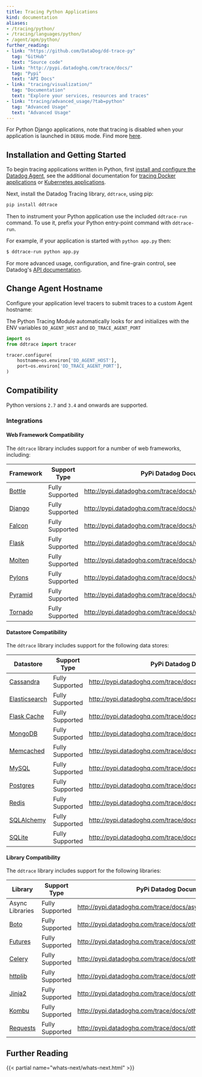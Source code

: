 ```yaml
---
title: Tracing Python Applications
kind: documentation
aliases:
- /tracing/python/
- /tracing/languages/python/
- /agent/apm/python/
further_reading:
- link: "https://github.com/DataDog/dd-trace-py"
  tag: "GitHub"
  text: "Source code"
- link: "http://pypi.datadoghq.com/trace/docs/"
  tag: "Pypi"
  text: "API Docs"
- link: "tracing/visualization/"
  tag: "Documentation"
  text: "Explore your services, resources and traces"
- link: "tracing/advanced_usage/?tab=python"
  tag: "Advanced Usage"
  text: "Advanced Usage"
---
```


<div class="alert alert-info">
For Python Django applications, note that tracing is disabled when your application is launched in <code>DEBUG</code> mode. Find more <a href="http://pypi.datadoghq.com/trace/docs/web_integrations.html#django">here</a>.
</div>

## Installation and Getting Started

To begin tracing applications written in Python, first [install and configure the Datadog Agent][1], see the additional documentation for [tracing Docker applications][2] or [Kubernetes applications][3].

Next, install the Datadog Tracing library, `ddtrace`, using pip:

```python
pip install ddtrace
```

Then to instrument your Python application use the included `ddtrace-run` command. To use it, prefix your Python entry-point command with `ddtrace-run`.

For example, if your application is started with `python app.py` then:

```sh
$ ddtrace-run python app.py
```

For more advanced usage, configuration, and fine-grain control, see Datadog's [API documentation][4].

## Change Agent Hostname

Configure your application level tracers to submit traces to a custom Agent hostname:

The Python Tracing Module automatically looks for and initializes with the ENV variables `DD_AGENT_HOST` and `DD_TRACE_AGENT_PORT`

```python
import os
from ddtrace import tracer

tracer.configure(
    hostname=os.environ['DD_AGENT_HOST'],
    port=os.environ['DD_TRACE_AGENT_PORT'],
)
```

## Compatibility

Python versions `2.7` and `3.4` and onwards are supported.

### Integrations

#### Web Framework Compatibility

The `ddtrace` library includes support for a number of web frameworks, including:

|                Framework                 |  Support Type   |                     PyPi Datadog Documentation                     |
| ---------------------------------------- | --------------- | ------------------------------------------------------------------ |
| [Bottle][5]          | Fully Supported | http://pypi.datadoghq.com/trace/docs/web_integrations.html#bottle  |
| [Django][6] | Fully Supported | http://pypi.datadoghq.com/trace/docs/web_integrations.html#django  |
| [Falcon][7]   | Fully Supported | http://pypi.datadoghq.com/trace/docs/web_integrations.html#falcon  |
| [Flask][8]         | Fully Supported | http://pypi.datadoghq.com/trace/docs/web_integrations.html#flask   |
| [Molten][9]         | Fully Supported | http://pypi.datadoghq.com/trace/docs/web_integrations.html#molten   |
| [Pylons][10]      | Fully Supported | http://pypi.datadoghq.com/trace/docs/web_integrations.html#pylons  |
| [Pyramid][11]       | Fully Supported | http://pypi.datadoghq.com/trace/docs/web_integrations.html#pyramid |
| [Tornado][12]       | Fully Supported | http://pypi.datadoghq.com/trace/docs/web_integrations.html#tornado |

#### Datastore Compatibility

The `ddtrace` library includes support for the following data stores:

|                           Datastore                            |  Support Type   |                       PyPi Datadog Documentation                        |
| -------------------------------------------------------------- | --------------- | ----------------------------------------------------------------------- |
| [Cassandra][13]                     | Fully Supported | http://pypi.datadoghq.com/trace/docs/db_integrations.html#cassandra     |
| [Elasticsearch][14] | Fully Supported | http://pypi.datadoghq.com/trace/docs/db_integrations.html#elasticsearch |
| [Flask Cache][15]           | Fully Supported | http://pypi.datadoghq.com/trace/docs/db_integrations.html#flask-cache   |
| [MongoDB][16]             | Fully Supported | http://pypi.datadoghq.com/trace/docs/db_integrations.html#mongodb       |
| [Memcached][17]                            | Fully Supported | http://pypi.datadoghq.com/trace/docs/db_integrations.html#memcached     |
| [MySQL][18]                                | Fully Supported | http://pypi.datadoghq.com/trace/docs/db_integrations.html#mysql         |
| [Postgres][19]                        | Fully Supported | http://pypi.datadoghq.com/trace/docs/db_integrations.html#postgres      |
| [Redis][20]                                     | Fully Supported | http://pypi.datadoghq.com/trace/docs/db_integrations.html#redis         |
| [SQLAlchemy][21]                      | Fully Supported | http://pypi.datadoghq.com/trace/docs/db_integrations.html#sqlalchemy    |
| [SQLite][22]                              | Fully Supported | http://pypi.datadoghq.com/trace/docs/db_integrations.html#sqlite        |


#### Library Compatibility

The `ddtrace` library includes support for the following libraries:

|                               Library                                |  Support Type   |                      PyPi Datadog Documentation                       |
| -------------------------------------------------------------------- | --------------- | --------------------------------------------------------------------- |
| Async Libraries                                                      | Fully Supported | http://pypi.datadoghq.com/trace/docs/async_integrations.html          |
| [Boto][23]                        | Fully Supported | http://pypi.datadoghq.com/trace/docs/other_integrations.html#boto     |
| [Futures][24] | Fully Supported | http://pypi.datadoghq.com/trace/docs/other_integrations.html#futures  |
| [Celery][25]                              | Fully Supported | http://pypi.datadoghq.com/trace/docs/other_integrations.html#celery   |
| [httplib][26]            | Fully Supported | http://pypi.datadoghq.com/trace/docs/other_integrations.html#httplib  |
| [Jinja2][27]                                    | Fully Supported | http://pypi.datadoghq.com/trace/docs/other_integrations.html#jinja2   |
| [Kombu][28]                     | Fully Supported | http://pypi.datadoghq.com/trace/docs/other_integrations.html#kombu    |
| [Requests][29]               | Fully Supported | http://pypi.datadoghq.com/trace/docs/other_integrations.html#requests |


## Further Reading

{{< partial name="whats-next/whats-next.html" >}}

[1]: /tracing/setup
[2]: /tracing/setup/docker
[3]: /agent/kubernetes/daemonset_setup/#trace-collection
[4]: http://pypi.datadoghq.com/trace/docs
[5]: https://bottlepy.org
[6]: https://www.djangoproject.com
[7]: https://falconframework.org
[8]: http://flask.pocoo.org
[9]: https://moltenframework.com
[10]: http://pylonsproject.org
[11]: https://trypyramid.com
[12]: http://www.tornadoweb.org
[13]: https://cassandra.apache.org
[14]: https://www.elastic.co/products/elasticsearch
[15]: https://pythonhosted.org/Flask-Cache
[16]: https://www.mongodb.com/what-is-mongodb
[17]: https://memcached.org
[18]: https://www.mysql.com
[19]: https://www.postgresql.org
[20]: https://redis.io
[21]: https://www.sqlalchemy.org
[22]: https://www.sqlite.org
[23]: http://docs.pythonboto.org/en/latest
[24]: https://docs.python.org/3/library/concurrent.futures.html
[25]: http://www.celeryproject.org
[26]: https://docs.python.org/2/library/httplib.html
[27]: http://jinja.pocoo.org
[28]: https://kombu.readthedocs.io/en/latest
[29]: http://docs.python-requests.org/en/master

